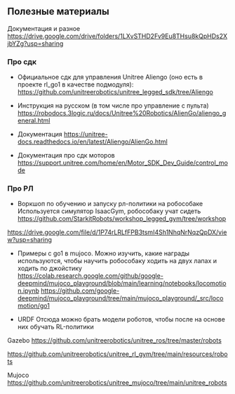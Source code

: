 ## Полезные материалы
Документация и разное
https://drive.google.com/drive/folders/1LXvSTHD2Fv9Eu8THsu8kQpHDs2XjbYZg?usp=sharing
	
### Про сдк

- Официальное сдк для управления Unitree Aliengo (оно есть в проекте rl_go1 в качестве подмодуля):
https://github.com/unitreerobotics/unitree_legged_sdk/tree/Aliengo	

- Инструкция на русском (в том числе про управление с пульта)
https://robodocs.3logic.ru/docs/Unitree%20Robotics/AlienGo/aliengo_general.html

- Документация
https://unitree-docs.readthedocs.io/en/latest/Aliengo/AlienGo.html

- Документация про сдк моторов
https://support.unitree.com/home/en/Motor_SDK_Dev_Guide/control_mode
	 			 			
### Про РЛ
- Воркшоп по обучению и запуску рл-политики на робособаке
Используется симулятор IsaacGym, робособаку учат сидеть
https://github.com/StarkitRobots/workshop_legged_gym/tree/workshop

https://drive.google.com/file/d/1P74rLRLfFPB3tsmI4Sh1NhqNrNqzQpDX/view?usp=sharing

- Примеры с go1 в mujoco.
Можно изучить, какие награды используются, чтобы научить робособаку ходить на двух лапах и ходить по джойстику
https://colab.research.google.com/github/google-deepmind/mujoco_playground/blob/main/learning/notebooks/locomotion.ipynb
https://github.com/google-deepmind/mujoco_playground/tree/main/mujoco_playground/_src/locomotion/go1

- URDF 
Отсюда можно брать модели роботов, чтобы после на основе них обучать RL-политики

Gazebo
https://github.com/unitreerobotics/unitree_ros/tree/master/robots

https://github.com/unitreerobotics/unitree_rl_gym/tree/main/resources/robots

Mujoco
https://github.com/unitreerobotics/unitree_mujoco/tree/main/unitree_robots
